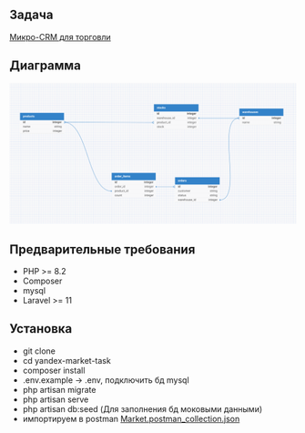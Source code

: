 ## Задача

[Микро-CRM для торговли](Task.md)

## Диаграмма 

![BD_diagram.png](BD_diagram.png)

## Предварительные требования
- PHP >= 8.2
- Composer
- mysql
- Laravel >= 11

## Установка

- git clone
- cd yandex-market-task
- composer install
- .env.example -> .env, подключить бд mysql
- php artisan migrate 
- php artisan serve
- php artisan db:seed (Для заполнения бд моковыми данными)
- импортируем в postman [Market.postman_collection.json](Market.postman_collection.json)
